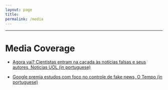 ```yaml
---
layout: page
title: 
permalink: /media
---
```


---

# Media Coverage

- [Agora vai? Cientistas entram na caçada às notícias falsas e seus autores, Notícias UOL (in portuguese)][1]

- [Google premia estudos com foco no controle de fake news, O Tempo (in portuguese)][2]

[1]: https://web.archive.org/web/20190318181538/https://noticias.uol.com.br/tecnologia/noticias/redacao/2018/10/25/ficou-serio-cientistas-entram-na-briga-para-cacar-fake-news-e-seus-autores.htm

[2]: https://web.archive.org/web/20190318190702/https://www.otempo.com.br/capa/economia/google-premia-estudos-com-foco-no-controle-de-fake-news-1.2058878